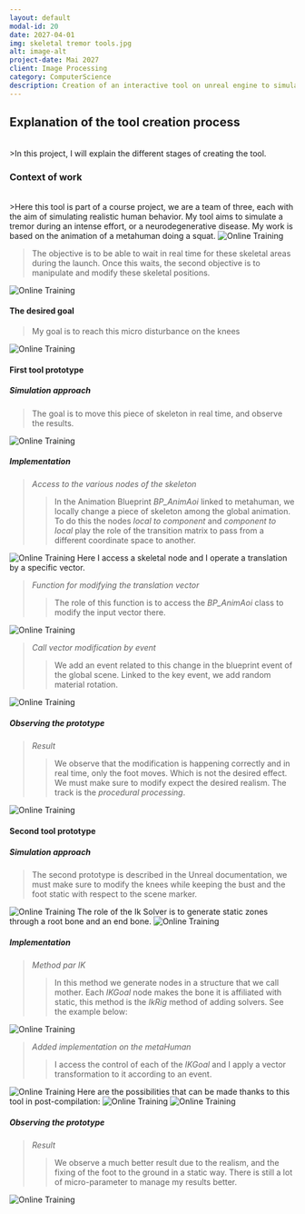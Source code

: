 ```yaml
---
layout: default
modal-id: 20
date: 2027-04-01
img: skeletal tremor tools.jpg
alt: image-alt
project-date: Mai 2027
client: Image Processing
category: ComputerScience
description: Creation of an interactive tool on unreal engine to simulate human skeletal tremor.
---
```

## Explanation of the tool creation process

<br/>
>In this project, I will explain the different stages of creating the tool.
<br/>

### Context of work
<br/>
>Here this tool is part of a course project, we are a team of three, each with the aim of simulating realistic human behavior. My tool aims to simulate a tremor during an intense effort, or a neurodegenerative disease.
My work is based on the animation of a metahuman doing a squat.
<img src = "{{ site.baseurl }}/img/portfolio/v_meta_step1.gif " class = "img-responsive" alt = "Online Training">

>The objective is to be able to wait in real time for these skeletal areas during the launch. Once this waits, the second objective is to manipulate and modify these skeletal positions.

<img src = "{{ site.baseurl }}/img/portfolio/RetargetMan.png " class = "img-responsive" alt = "Online Training">

#### The desired goal
> My goal is to reach this micro disturbance on the knees
<img src = "{{ site.baseurl }}/img/portfolio/distor.gif " class = "img-responsive" alt = "Online Training">

#### First tool prototype
##### Simulation approach
>The goal is to move this piece of skeleton in real time, and observe the results.
<img src = "{{ site.baseurl }}/img/portfolio/first_idea.jpg " class = "img-responsive" alt = "Online Training">

##### Implementation
>_Access to the various nodes of the skeleton_
>>In the Animation Blueprint _BP_AnimAoi_ linked to metahuman, we locally change a piece of skeleton among the global animation.
To do this the nodes _local to component_ and _component to local_ play the role of the transition matrix to pass from a different coordinate space to another.
<img src = "{{ site.baseurl }}/img/portfolio/blue_print_change_rotation_of_legs.png " class = "img-responsive" alt = "Online Training">
Here I access a skeletal node and I operate a translation by a specific vector.

>_Function for modifying the translation vector_
>> The role of this function is to access the _BP_AnimAoi_ class to modify the input vector there.
<img src = "{{ site.baseurl }}/img/portfolio/function_of_meta_human_to_chnage_variable_of_degree.png " class = "img-responsive" alt = "Online Training">

>_Call vector modification by event_
>> We add an event related to this change in the blueprint event of the global scene. Linked to the key event, we add random material rotation.
<img src = "{{ site.baseurl }}/img/portfolio/change_event_with_key.png " class = "img-responsive" alt = "Online Training">
<br/>

##### Observing the prototype
> _Result_
>>We observe that the modification is happening correctly and in real time, only the foot moves. Which is not the desired effect. We must make sure to modify expect the desired realism. The track is the _procedural processing_.
<img src = "{{ site.baseurl }}/img/portfolio/exemple_transform_bones.gif" class = "img-responsive" alt = "Online Training">

#### Second tool prototype
##### Simulation approach
>The second prototype is described in the Unreal documentation, we must make sure to modify the knees while keeping the bust and the foot static with respect to the scene marker.
<img src = "{{ site.baseurl }}/img/portfolio/exemple_pro1.gif " class = "img-responsive" alt = "Online Training">
The role of the Ik Solver is to generate static zones through a root bone and an end bone.
<img src = "{{ site.baseurl }}/img/portfolio/bloc_sk.png" class = "img-responsive" alt = "Online Training">

##### Implementation
>_Method par IK_
>>In this method we generate nodes in a structure that we call mother. Each _IKGoal_ node makes the bone it is affiliated with static, this method is the _IkRig_ method of adding solvers. See the example below:
<img src = "{{ site.baseurl }}/img/portfolio/Pole4.gif" class = "img-responsive" alt = "Online Training">

>_Added implementation on the metaHuman_
>>I access the control of each of the _IKGoal_ and I apply a vector transformation to it according to an event.
<img src = "{{ site.baseurl }}/img/portfolio/procedural_b.png" class = "img-responsive" alt = "Online Training">
Here are the possibilities that can be made thanks to this tool in post-compilation:
<img src = "{{ site.baseurl }}/img/portfolio/articul.gif" class = "img-responsive" alt = "Online Training">
<img src = "{{ site.baseurl }}/img/portfolio/rot.gif" class = "img-responsive" alt = "Online Training">

##### Observing the prototype
> _Result_
>> We observe a much better result due to the realism, and the fixing of the foot to the ground in a static way. There is still a lot of micro-parameter to manage my results better.
<img src = "{{ site.baseurl }}/img/portfolio/resultat_shake.gif" class = "img-responsive" alt = "Online Training">